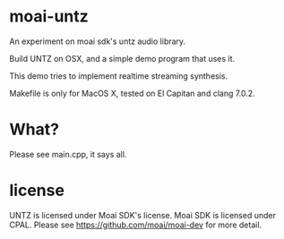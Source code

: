 # moai-untz
An experiment on moai sdk's untz audio library.

Build UNTZ on OSX, and a simple demo program that uses it.

This demo tries to implement realtime streaming synthesis.

Makefile is only for MacOS X, tested on El Capitan and clang 7.0.2.


# What?

Please see main.cpp, it says all.




# license

UNTZ is licensed under Moai SDK's license.
Moai SDK is licensed under CPAL.
Please see https://github.com/moai/moai-dev for more detail.


